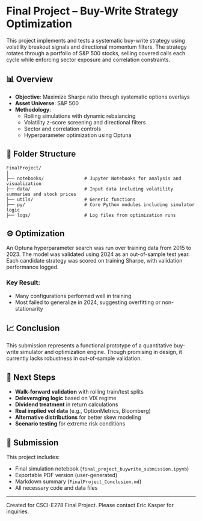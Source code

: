 # Final Project – Buy-Write Strategy Optimization

This project implements and tests a systematic buy-write strategy using volatility breakout signals and directional momentum filters. The strategy rotates through a portfolio of S&P 500 stocks, selling covered calls each cycle while enforcing sector exposure and correlation constraints.

## 📊 Overview

- **Objective**: Maximize Sharpe ratio through systematic options overlays
- **Asset Universe**: S&P 500
- **Methodology**:
  - Rolling simulations with dynamic rebalancing
  - Volatility z-score screening and directional filters
  - Sector and correlation controls
  - Hyperparameter optimization using Optuna

## 📁 Folder Structure

```
FinalProject/
│
├── notebooks/               # Jupyter Notebooks for analysis and visualization
├── data/                    # Input data including volatility summaries and stock prices
├── utils/                   # Generic functions
├── py/                      # Core Python modules including simulator logic
├── logs/                    # Log files from optimization runs

```

## ⚙️ Optimization

An Optuna hyperparameter search was run over training data from 2015 to 2023. The model was validated using 2024 as an out-of-sample test year. Each candidate strategy was scored on training Sharpe, with validation performance logged.

### Key Result:
- Many configurations performed well in training
- Most failed to generalize in 2024, suggesting overfitting or non-stationarity

## 📈 Conclusion

This submission represents a functional prototype of a quantitative buy-write simulator and optimization engine. Though promising in design, it currently lacks robustness in out-of-sample validation.

## 🔭 Next Steps

- **Walk-forward validation** with rolling train/test splits
- **Deleveraging logic** based on VIX regime
- **Dividend treatment** in return calculations
- **Real implied vol data** (e.g., OptionMetrics, Bloomberg)
- **Alternative distributions** for better skew modeling
- **Scenario testing** for extreme risk conditions

## 📄 Submission

This project includes:
- Final simulation notebook (`final_project_buywrite_submission.ipynb`)
- Exportable PDF version (user-generated)
- Markdown summary (`FinalProject_Conclusion.md`)
- All necessary code and data files

---

Created for CSCI-E278 Final Project. Please contact Eric Kasper for inquiries.
